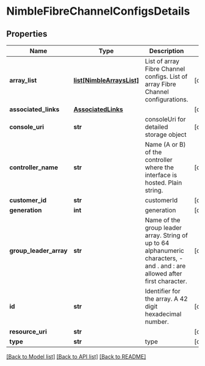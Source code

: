 # NimbleFibreChannelConfigsDetails

## Properties
Name | Type | Description | Notes
------------ | ------------- | ------------- | -------------
**array_list** | [**list[NimbleArraysList]**](NimbleArraysList.md) | List of array Fibre Channel configs. List of array Fibre Channel configurations. | [optional] 
**associated_links** | [**AssociatedLinks**](AssociatedLinks.md) |  | [optional] 
**console_uri** | **str** | consoleUri for detailed storage object | [optional] 
**controller_name** | **str** | Name (A or B) of the controller where the interface is hosted. Plain string. | [optional] 
**customer_id** | **str** | customerId | [optional] 
**generation** | **int** | generation | [optional] 
**group_leader_array** | **str** | Name of the group leader array. String of up to 64 alphanumeric characters, - and . and : are allowed after first character. | [optional] 
**id** | **str** | Identifier for the array. A 42 digit hexadecimal number. | [optional] 
**resource_uri** | **str** |  | [optional] 
**type** | **str** | type | [optional] 

[[Back to Model list]](../README.md#documentation-for-models) [[Back to API list]](../README.md#documentation-for-api-endpoints) [[Back to README]](../README.md)



